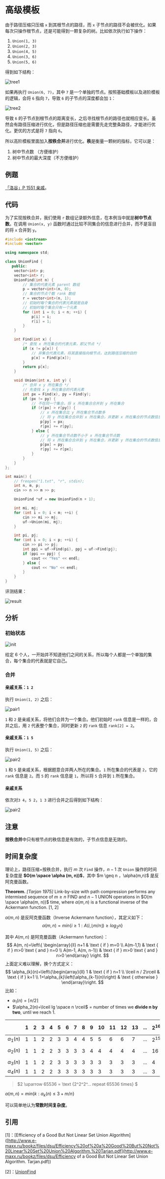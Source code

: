 # 高级模板

由于路径压缩只压缩 `x` 到其根节点的路径，而 `x` 子节点的路径不会被优化。如果每次只操作根节点，还是可能得到一颗复杂的树。比如依次执行如下操作：

1. `Union(1, 3)`
2. `Union(2, 3)`
3. `Union(4, 5)`
4. `Union(3, 6)`
5. `Union(5, 6)`

得到如下结构：

![tree1](04-tree1.png)

如果再执行 `Union(6, 7)`，其中 `7` 是一个单独的节点。按照基础模板以及进阶模板的逻辑，会将 `6` 指向 `7`，导致 `6` 的子节点的深度都会加 `1`：

![tree2](04-tree2.png)

导致 `6` 的子节点到根节点的距离变长，之后寻找根节点的路径也就相应变长。虽然会有路径压缩进行优化，但是路径压缩也是需要先走完整条路径，才能进行优化。更优的方式是将 `7` 指向 `6`。

所以高阶模板里面加入**按秩合并**进行优化。**秩**是衡量一颗树的指标，它可以是：

1. 树中节点数 （方便维护）
2. 树中节点的最大深度（不方便维护）

## 例题

[「洛谷」P 1551 亲戚](https://www.luogu.com.cn/problem/P1551)。

## 代码

为了实现按秩合并，我们使用 `r` 数组记录额外信息，在本例当中就是**树中节点数**。在调用 `Union(x, y)` 函数时通过比较不同集合的信息进行合并，而不是盲目的将 `x` 合并到 `y`。

```cpp
#include <iostream>
#include <vector>

using namespace std;

class UnionFind {
   public:
    vector<int> p;
    vector<int> r;
    UnionFind(int n) {
        // 集合的代表元素 parent 数组
        p = vector<int>(n, 0);
        // 集合的节点个数 rank 数组
        r = vector<int>(n, 1);
        // 初始时每个集合的代表元素就是自身
        // 初始时每个集合只有一个元素
        for (int i = 0; i < n; ++i) {
            p[i] = i;
            r[i] = 1;
        }
    }

    int Find(int x) {
        /* 查找 x 所在集合的代表元素，即父节点 */
        if (x != p[x]) {
            // 非集合代表元素，将其直接指向根节点，达到路径压缩的目的
            p[x] = Find(p[x]);
        }
        return p[x];
    }

    void Union(int x, int y) {
        /* 合并 x y 所在集合 */
        // 先查找 x y 所在集合的代表元素
        int px = Find(x), py = Find(y);
        if (px != py) {
            // 不在同一个集合，将 x 所在集合合并到 y 所在集合
            if (r[px] > r[py]) {
                // x 所在集合比 y 所在集合节点数多
                // 将 y 所在集合合并到 x 所在集合，并更新 x 所在集合的节点数信息
                p[py] = px;
                r[px] += r[py];
            } else {
                // y 所在集合节点数不小于 x 所在集合节点数
                // 将 x 所在集合合并到 y 所在集合，并更新 y 所在集合的节点数信息
                p[px] = py;
                r[py] += r[px];
            }
        }
    }
};

int main() {
    // freopen("1.txt", "r", stdin);
    int n, m, p;
    cin >> n >> m >> p;

    UnionFind *uf = new UnionFind(n + 1);

    int mi, mj;
    for (int i = 0; i < m; ++i) {
        cin >> mi >> mj;
        uf->Union(mi, mj);
    }

    int pi, pj;
    for (int i = 0; i < p; ++i) {
        cin >> pi >> pj;
        int ppi = uf->Find(pi), ppj = uf->Find(pj);
        if (ppi == ppj) {
            cout << "Yes" << endl;
        } else {
            cout << "No" << endl;
        }
    }
}
```

评测结果：

![result](04-result.png)

## 分析

### 初始状态

![init](02-init.png)

给定 6 个人，一开始并不知道他们之间的关系，所以每个人都是一个单独的集合，每个集合的代表就是它自己。

### 合并

#### 亲戚关系：`1 2`

执行 `Union(1, 2)` 之后：

![pair1](02-pair1.png)

`1` 和 `2` 是亲戚关系，将他们合并为一个集合。他们初始时 `rank` 信息是一样的，合并之后，用 `2` 代表整个集合，同时更新 `2` 的 `rank` 信息 `rank[2] = 2`。

#### 亲戚关系：`1 5`

执行 `Union(1, 5)` 之后：

![pair2](04-pair1.png)

`1` 和 `5` 是亲戚关系，根据题意合并两人所在的集合。`1` 所在集合的代表是 `2`，它的 `rank` 信息是 `2`。而 `5` 的 `rank` 信息是 `1`，所以将 `5` 合并到 `1` 所在集合。

#### 亲戚关系

依次对`3 4`，`5 2`，`1 3` 进行合并之后得到如下结构：

![pair2](04-pair2.png)

## 注意

**按秩合并**中只有根节点的秩信息是有效的，子节点信息是无效的。

## 时间复杂度

理论上，路径压缩+按秩合并，执行 $m$ 次 `Find` 操作，$n-1$ 次 `Union` 操作的时间复杂度是 **$O(m \space \alpha (m, n))$**，其中 $m \geq n $，$\alpha(m,n)$ 是反阿克曼函数。

**Theorem.** *[Tarjan 1975]* Link-by-size with path compression performs any intermixed sequence of $m \geq n$ FIND and $n-1$ UNION operations in $O(m \space \alpha(m, n))$ time, where $\alpha(m, n)$ is a functional inverse of the Ackermann function. [1, 2]

$\alpha(m, n)$ 是反阿克曼函数（Inverse Ackermann function），其定义如下：
$$
\alpha(m, n) = min \left\{ i \geq 1: A(i, \lfloor m/n \rfloor) \geq log_2n  \right\}
$$

其中 $A(m,n)$ 是阿克曼函数（Ackermann function）：
$$
A(m, n)=\left\{
\begin{array}{ll}
n+1 & \text { if } m=0 \\
A(m-1,1) & \text { if } m>0 \text { and } n=0 \\
A(m-1, A(m, n-1)) & \text { if } m>0 \text { and } n>0
\end{array}
\right.
$$
上面定义难以理解，换个方式定义：
$$
\alpha_{k}(n)=\left\{\begin{array}{ll}
1 & \text { if } n=1 \\
\lceil n / 2\rceil & \text { if } k=1 \\
1+\alpha_{k}\left(\alpha_{k-1}(n)\right) & \text { otherwise }
\end{array}\right.
$$
比如：

- $\alpha_1(n)=\lceil n/2 \rceil$
- $\alpha_2(n)=\lceil lg \space n \rceil$ = number of times we **divide n by two**, until we reach 1.

|               | 1    | 2    | 3    | 4    | 5    | 6    | 7    | 8    | 9    | 10   | 11   | 12   | 13   | ...  | $2^{16}$ | ...  | $2^{65536}$ | ...  | $2\uparrow65536$   |
| ------------- | ---- | ---- | ---- | ---- | ---- | ---- | ---- | ---- | ---- | ---- | ---- | ---- | ---- | ---- | -------- | ---- | ----------- | ---- | ------------------ |
| $\alpha_1(n)$ | 1    | 1    | 2    | 2    | 3    | 3    | 4    | 4    | 5    | 5    | 6    | 6    | 7    | ...  | $2^{15}$ | ...  | $2^{65535}$ | ...  | huge               |
| $\alpha_2(n)$ | 1    | 1    | 2    | 2    | 3    | 3    | 3    | 3    | 4    | 4    | 4    | 4    | 4    | ...  | 16       | ...  | 65535       | ...  | $2 \uparrow 65535$ |
| $\alpha_3(n)$ | 1    | 1    | 2    | 2    | 3    | 3    | 3    | 3    | 3    | 3    | 3    | 3    | 3    | ...  | 4        | ...  | 5           | ...  | 65536              |
| $\alpha_4(n)$ | 1    | 1    | 2    | 2    | 3    | 3    | 3    | 3    | 3    | 3    | 3    | 3    | 3    | ...  | 3        | ...  | 3           | ...  | 4                  |

>  $2 \uparrow 65536 = \text {2^2^2^... repeat 65536 times} $

$\alpha(m, n)=min\left\{k: \alpha_k(n) \leq 3 + m/n \right\}$

可以简单地认为**常数时间复杂度**。

## 引用

[1]：[Efficiency of a Good But Not Linear Set Union Algorithm]([http://www.e-maxx.ru/bookz/files/dsu/Efficiency%20of%20a%20Good%20But%20Not%20Linear%20Set%20Union%20Algorithm.%20Tarjan.pdf](http://www.e-maxx.ru/bookz/files/dsu/Efficiency of a Good But Not Linear Set Union Algorithm. Tarjan.pdf))

[2]：[UnionFind](https://www.cs.princeton.edu/courses/archive/spring13/cos423/lectures/UnionFind.pdf)

